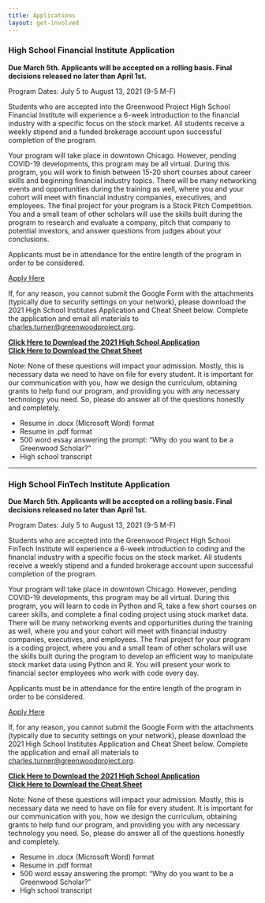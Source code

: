 ```yaml
---
title: Applications
layout: get-involved
---
```


<h3>High School Financial Institute Application</h3>

**Due March 5th. Applicants will be accepted on a rolling basis. Final decisions released no later than April 1st.**

Program Dates: July 5 to August 13, 2021 (9-5 M-F) 

Students who are accepted into the Greenwood Project High School Financial Institute will experience a 6-week introduction to the financial industry with a specific focus on the stock market. All students receive a weekly stipend and a funded brokerage account upon successful completion of the program.

Your program will take place in downtown Chicago. However, pending COVID-19 developments, this program may be all virtual. During this program, you will work to finish between 15-20 short courses about career skills and beginning financial industry topics. There will be many networking events and opportunities during the training as well, where you and your cohort will meet with financial industry companies, executives, and employees. The final project for your program is a Stock Pitch Competition. You and a small team of other scholars will use the skills built during the program to research and evaluate a company, pitch that company to potential investors, and answer questions from judges about your conclusions.

Applicants must be in attendance for the entire length of the program in order to be considered.

<a href="https://docs.google.com/forms/d/e/1FAIpQLScdfmW0yKjLdHHDk0OAw7pj2TiFscZWna7SNjBUj0x1dbAAgw/viewform?usp=sf_link" class="button block center p1 black">Apply Here</a>

If, for any reason, you cannot submit the Google Form with the attachments (typically due to security settings on your network), please download the 2021 High School Institutes Application and Cheat Sheet below. Complete the application and email all materials to [charles.turner@greenwoodproject.org](mailto:charles.turner@greenwoodproject.org).

**[Click Here to Download the 2021 High School Application](/uploads/2021%20High%20School%20Application.xlsx)**<br>
**[Click Here to Download the Cheat Sheet](/uploads/2021%20Greenwood%20Project%20Application%20Cheat%20Sheet.pdf)**<br>

Note: None of these questions will impact your admission. Mostly, this is necessary data we need to have on file for every student. It is important for our communication with you, how we design the curriculum, obtaining grants to help fund our program, and providing you with any necessary technology you need. So, please do answer all of the questions honestly and completely.

*   Resume in .docx (Microsoft Word) format
*   Resume in .pdf format
*   500 word essay answering the prompt: “Why do you want to be a Greenwood Scholar?”
*   High school transcript

<hr/>

<h3>High School FinTech Institute Application</h3>

**Due March 5th. Applicants will be accepted on a rolling basis. Final decisions released no later than April 1st.**

Program Dates: July 5 to August 13, 2021 (9-5 M-F) 

Students who are accepted into the Greenwood Project High School FinTech Institute will experience a 6-week introduction to coding and the financial industry with a specific focus on the stock market. All students receive a weekly stipend and a funded brokerage account upon successful completion of the program.

Your program will take place in downtown Chicago. However, pending COVID-19 developments, this program may be all virtual. During this program, you will learn to code in Python and R, take a few short courses on career skills, and complete a final coding project using stock market data. There will be many networking events and opportunities during the training as well, where you and your cohort will meet with financial industry companies, executives, and employees. The final project for your program is a coding project, where you and a small team of other scholars will use the skills built during the program to develop an efficient way to manipulate stock market data using Python and R. You will present your work to financial sector employees who work with code every day.

Applicants must be in attendance for the entire length of the program in order to be considered.

<a href="https://docs.google.com/forms/d/e/1FAIpQLSd7UxImSL4l48P-zzfhj_e6JbJB3AVAfY0DoEfn4QnWNDvOew/viewform?usp=sf_link" class="button block center p1 black">Apply Here</a>

If, for any reason, you cannot submit the Google Form with the attachments (typically due to security settings on your network), please download the 2021 High School Institutes Application and Cheat Sheet below. Complete the application and email all materials to [charles.turner@greenwoodproject.org](mailto:charles.turner@greenwoodproject.org).

**[Click Here to Download the 2021 High School Application](/uploads/2021%20High%20School%20Application.xlsx)**<br>
**[Click Here to Download the Cheat Sheet](/uploads/2021%20Greenwood%20Project%20Application%20Cheat%20Sheet.pdf)**<br>

Note: None of these questions will impact your admission. Mostly, this is necessary data we need to have on file for every student. It is important for our communication with you, how we design the curriculum, obtaining grants to help fund our program, and providing you with any necessary technology you need. So, please do answer all of the questions honestly and completely.

*   Resume in .docx (Microsoft Word) format
*   Resume in .pdf format
*   500 word essay answering the prompt: “Why do you want to be a Greenwood Scholar?”
*   High school transcript
